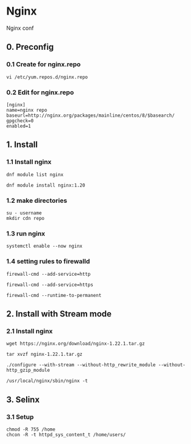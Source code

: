 # Nginx
Nginx conf


## 0. Preconfig

### 0.1 Create for nginx.repo

    vi /etc/yum.repos.d/nginx.repo
    
### 0.2 Edit for nginx.repo

    [nginx]
    name=nginx repo
    baseurl=http://nginx.org/packages/mainline/centos/8/$basearch/
    gpgcheck=0
    enabled=1
    
## 1. Install

### 1.1 Install nginx

    dnf module list nginx
    
    dnf module install nginx:1.20
            
### 1.2 make directories

    su - username
    mkdir cdn repo

### 1.3 run nginx

    systemctl enable --now nginx
    
### 1.4 setting rules to firewalld

    firewall-cmd --add-service=http
    
    firewall-cmd --add-service=https
    
    firewall-cmd --runtime-to-permanent

## 2. Install with Stream mode

### 2.1 Install nginx

    wget https://nginx.org/download/nginx-1.22.1.tar.gz
    
    tar xvzf nginx-1.22.1.tar.gz
    
    ./configure --with-stream --without-http_rewrite_module --without-http_gzip_module
    
    /usr/local/nginx/sbin/nginx -t
    

## 3. Selinx

### 3.1 Setup

    chmod -R 755 /home
    chcon -R -t httpd_sys_content_t /home/users/
